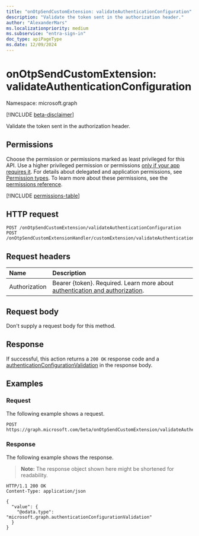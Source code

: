 ```yaml
---
title: "onOtpSendCustomExtension: validateAuthenticationConfiguration"
description: "Validate the token sent in the authorization header."
author: "AlexanderMars"
ms.localizationpriority: medium
ms.subservice: "entra-sign-in"
doc_type: apiPageType
ms.date: 12/09/2024
---
```


# onOtpSendCustomExtension: validateAuthenticationConfiguration

Namespace: microsoft.graph

[!INCLUDE [beta-disclaimer](../../includes/beta-disclaimer.md)]

Validate the token sent in the authorization header.

## Permissions

Choose the permission or permissions marked as least privileged for this API. Use a higher privileged permission or permissions [only if your app requires it](/graph/permissions-overview#best-practices-for-using-microsoft-graph-permissions). For details about delegated and application permissions, see [Permission types](/graph/permissions-overview#permission-types). To learn more about these permissions, see the [permissions reference](/graph/permissions-reference).

<!-- {
  "blockType": "permissions",
  "name": "onotpsendcustomextension-validateauthenticationconfiguration-permissions"
}
-->
[!INCLUDE [permissions-table](../includes/permissions/onotpsendcustomextension-validateauthenticationconfiguration-permissions.md)]

## HTTP request

<!-- {
  "blockType": "ignored"
}
-->
``` http
POST /onOtpSendCustomExtension/validateAuthenticationConfiguration
POST /onOtpSendCustomExtensionHandler/customExtension/validateAuthenticationConfiguration
```

## Request headers

|Name|Description|
|:---|:---|
|Authorization|Bearer {token}. Required. Learn more about [authentication and authorization](/graph/auth/auth-concepts).|

## Request body

Don't supply a request body for this method.

## Response

If successful, this action returns a `200 OK` response code and a [authenticationConfigurationValidation](../resources/authenticationconfigurationvalidation.md) in the response body.

## Examples

### Request

The following example shows a request.
<!-- {
  "blockType": "request",
  "name": "onotpsendcustomextensionthis.validateauthenticationconfiguration"
}
-->
``` http
POST https://graph.microsoft.com/beta/onOtpSendCustomExtension/validateAuthenticationConfiguration
```


### Response

The following example shows the response.
>**Note:** The response object shown here might be shortened for readability.
<!-- {
  "blockType": "response",
  "truncated": true,
  "@odata.type": "microsoft.graph.authenticationConfigurationValidation"
}
-->
``` http
HTTP/1.1 200 OK
Content-Type: application/json

{
  "value": {
    "@odata.type": "microsoft.graph.authenticationConfigurationValidation"
  }
}
```

